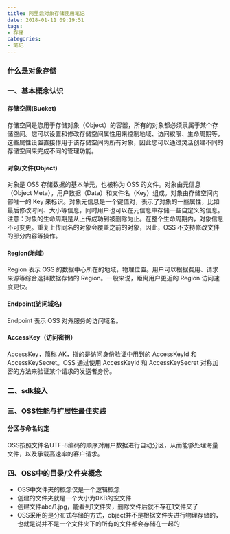 ```yaml
---
title: 阿里云对象存储使用笔记
date: 2018-01-11 09:19:51
tags:
- 存储
categories:
- 笔记
---
```


### 什么是对象存储

### 一、基本概念认识

#### 存储空间(Bucket)

存储空间是您用于存储对象（Object）的容器，所有的对象都必须隶属于某个存储空间。您可以设置和修改存储空间属性用来控制地域、访问权限、生命周期等，这些属性设置直接作用于该存储空间内所有对象，因此您可以通过灵活创建不同的存储空间来完成不同的管理功能。

#### 对象/文件(Object)

对象是 OSS 存储数据的基本单元，也被称为 OSS 的文件。对象由元信息（Object Meta），用户数据（Data）和文件名（Key）组成。对象由存储空间内部唯一的 Key 来标识。对象元信息是一个键值对，表示了对象的一些属性，比如最后修改时间、大小等信息，同时用户也可以在元信息中存储一些自定义的信息。
注意：对象的生命周期是从上传成功到被删除为止。在整个生命周期内，对象信息不可变更。重复上传同名的对象会覆盖之前的对象，因此，OSS 不支持修改文件的部分内容等操作。

#### Region(地域)

Region 表示 OSS 的数据中心所在的地域，物理位置。用户可以根据费用、请求来源等综合选择数据存储的 Region。一般来说，距离用户更近的 Region 访问速度更快。

#### Endpoint(访问域名)

Endpoint 表示 OSS 对外服务的访问域名。

#### AccessKey（访问密钥）

AccessKey，简称 AK，指的是访问身份验证中用到的 AccessKeyId 和AccessKeySecret。OSS 通过使用 AccessKeyId 和 AccessKeySecret 对称加密的方法来验证某个请求的发送者身份。

### 二、sdk接入

### 三、OSS性能与扩展性最佳实践

#### 分区与命名约定

OSS按照文件名UTF-8编码的顺序对用户数据进行自动分区，从而能够处理海量文件，以及承载高速率的客户请求。

### 四、OSS中的目录/文件夹概念

- OSS中文件夹的概念仅是一个逻辑概念
- 创建的文件夹就是一个大小为0KB的空文件
- 创建文件abc/1.jpg，能看到1文件夹，删除文件后就不存在1文件夹了
- OSS采用的是分布式存储的方式，object并不是根据文件夹进行物理存储的，也就是说并不是一个文件夹下的所有的文件都会存储在一起的
